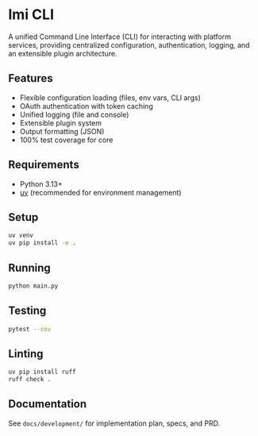 # lmi CLI

A unified Command Line Interface (CLI) for interacting with platform services, providing centralized configuration, authentication, logging, and an extensible plugin architecture.

## Features
- Flexible configuration loading (files, env vars, CLI args)
- OAuth authentication with token caching
- Unified logging (file and console)
- Extensible plugin system
- Output formatting (JSON)
- 100% test coverage for core

## Requirements
- Python 3.13+
- [uv](https://github.com/astral-sh/uv) (recommended for environment management)

## Setup
```sh
uv venv
uv pip install -e .
```

## Running
```sh
python main.py
```

## Testing
```sh
pytest --cov
```

## Linting
```sh
uv pip install ruff
ruff check .
```

## Documentation
See `docs/development/` for implementation plan, specs, and PRD.
